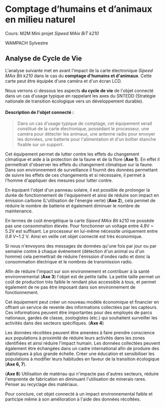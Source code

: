 # Comptage d’humains et d’animaux en milieu naturel

Cours: M2M Mini projet *Sipeed MAix BiT k210*

WAMPACH Sylvestre



## Analyse de Cycle de Vie

 

L'analyse suivante met en avant l’impact de la carte électronique *Sipeed MAix Bit k210* dans le cas du **comptage d'humains et d'animaux**. Cette carte peut être équipée d'une caméra et d'un écran LCD.

Nous verrons ci dessous les aspects **du cycle de vie** de l'objet connecté dans un cas d'usage typique en rappelant les axes du SNTEDD (Stratégie nationale de  transition  écologique  vers  un  développement  durable).

#### Description de l'objet connecté :

> Dans un cas d'usage typique de comptage, cet équipement serait constitué de la carte électronique, possèdant le processeur, une caméra pour détecter les animaux, une antenne radio pour envoyer les données, une batterie pour l'alimentation et d'un boîtier étanche fixable sur un support.
>



Cet équipement permet de lutter contre les effets du changement climatique et aide à la protection de la faune et de la flore (**Axe 1**).  En effet il permettrait d'observer les effets du changement climatique sur la faune. Dans son environnement de surveillance il fournit des données permettant de suivre les effets de ces changements et si nécessaire, il permet à l'homme d'appliquer des mesures pour lutter contre.

En équipant l'objet d'un panneau solaire, il est possible de prolonger la durée de fonctionnement de l'équipement et ainsi de réduire son impact en émission carbone (L'utilisation de l'énergie verte) (**Axe 2**), cela permet de réduire le nombre de batterie et également diminuer le nombre de maintenance.

En termes de coût énergétique la carte *Sipeed MAix Bit k210* ne possède pas une consommation élevée. Pour fonctionner un voltage entre 4.8V ~ 5.2V est suffisant. Le processeur en lui-même nécessite uniquement entre *0.8 V*~1.2 V. Ainsi en veille cet objet connecté est très économique.

Si nous n'envoyons des messages de données qu'une fois par jour ou par semaine contre à chaque événement (détection d'un animal ou d'un homme) cela permettrait de réduire l'émission d'ondes radio et donc la consommation électrique et le nombres de transmission radio.

Afin de réduire l'impact sur son environnement et contribuer à la santé environnemental (**Axe 3**) l'objet est de petite taille. La petite taille permet un coût de production très faible le rendant plus accessible à tous, et  permet également de ne pas être imposant dans son environnement de fonctionnement. 

Cet équipement peut créer un nouveau modèle économique et financier en offrant un service de revente des informations collectées par les capteurs. Ces informations peuvent être importantes pour des employés de parcs nationaux, gardes de classe, zoologistes (etc.) qui souhaitent  surveiller les activités dans des secteurs spécifiques. (**Axe 4**)

Les données récoltées peuvent être amenées à faire prendre conscience aux populations à proximité de réduire leurs activités dans les zones  identifiées et ainsi réduire l'impact humain. Les données collectées  peuvent également être échangées dans un cadre international afin de  produire des statistiques à plus grande échelle. Créer une éducation et  sensibiliser les populations à modifier leurs habitudes en faveur de la  transition écologique (**Axe 6, 7**). 

(**Axe 8**) Utilisation de matériau qui n'impacte pas d'autres secteurs, réduire l'empreinte de fabrication en diminuant l'utilisation de minerais rares. Penser au recyclage des matériaux.

Pour conclure, cet objet connecté à un impact environnemental faible et participe même à son amélioration à l'aide des données récoltées.

